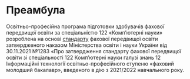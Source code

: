 # Преамбула

Освiтньо-професiйна програма пiдготовки здобувачiв фахової передвищої
освiти за спецiальнiстю 122 «Комп’ютернi науки» розроблена на основi [стандарту](standart:) фахової передвищої освiти затвердженого наказом Мiнiстерства освiти
i науки України вiд 30.11.2021 №1283 «Про затвердження стандарту фахової
передвищої освiти зi спецiальностi 122 Комп’ютернi науки галузi знань 12 Iнформацiйнi технологiї освiтньо-професiйного ступеню «фаховий молодший
бакалавр», введеного в дiю з 2021/2022 навчального року.
